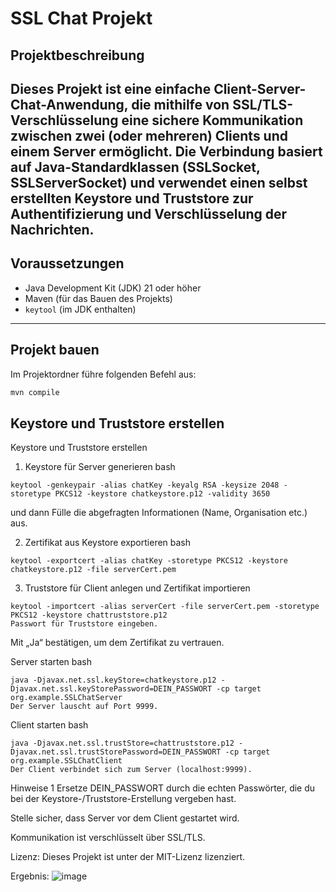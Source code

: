 # SSL Chat Projekt

## Projektbeschreibung
Dieses Projekt ist eine einfache Client-Server-Chat-Anwendung, die mithilfe von SSL/TLS-Verschlüsselung eine sichere Kommunikation zwischen zwei (oder mehreren) Clients und einem Server ermöglicht.
Die Verbindung basiert auf Java-Standardklassen (SSLSocket, SSLServerSocket) und verwendet einen selbst erstellten Keystore und Truststore zur Authentifizierung und Verschlüsselung der Nachrichten.
---

## Voraussetzungen
- Java Development Kit (JDK) 21 oder höher
- Maven (für das Bauen des Projekts)
- `keytool` (im JDK enthalten)

---

## Projekt bauen
Im Projektordner führe folgenden Befehl aus:

```bash
mvn compile
```

## Keystore und Truststore erstellen
Keystore und Truststore erstellen
1. Keystore für Server generieren
bash
```
keytool -genkeypair -alias chatKey -keyalg RSA -keysize 2048 -storetype PKCS12 -keystore chatkeystore.p12 -validity 3650

```
und dann <Gib ein sicheres Passwort ein.>
Fülle die abgefragten Informationen (Name, Organisation etc.) aus.

2. Zertifikat aus Keystore exportieren
bash
```
keytool -exportcert -alias chatKey -storetype PKCS12 -keystore chatkeystore.p12 -file serverCert.pem
```
3. Truststore für Client anlegen und Zertifikat importieren
```
keytool -importcert -alias serverCert -file serverCert.pem -storetype PKCS12 -keystore chattruststore.p12
Passwort für Truststore eingeben.
```
Mit „Ja“ bestätigen, um dem Zertifikat zu vertrauen.

Server starten
bash
```
java -Djavax.net.ssl.keyStore=chatkeystore.p12 -Djavax.net.ssl.keyStorePassword=DEIN_PASSWORT -cp target org.example.SSLChatServer
Der Server lauscht auf Port 9999.
```
Client starten
bash
```
java -Djavax.net.ssl.trustStore=chattruststore.p12 -Djavax.net.ssl.trustStorePassword=DEIN_PASSWORT -cp target org.example.SSLChatClient
Der Client verbindet sich zum Server (localhost:9999).
```
Hinweise 1
Ersetze DEIN_PASSWORT durch die echten Passwörter, die du bei der Keystore-/Truststore-Erstellung vergeben hast.

Stelle sicher, dass Server vor dem Client gestartet wird.

Kommunikation ist verschlüsselt über SSL/TLS.

Lizenz:
Dieses Projekt ist unter der MIT-Lizenz lizenziert.


Ergebnis:
![image](https://github.com/user-attachments/assets/6c708205-c0ae-49d5-92c4-244b48787757)




